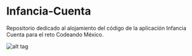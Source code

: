 Infancia-Cuenta
===============

Repositorio dedicado al alojamiento del código de la aplicación Infancia Cuenta para el reto Codeando México.

![alt tag](https://www.dropbox.com/s/fhfvwe0wiiit7zc/mexico700.png)
